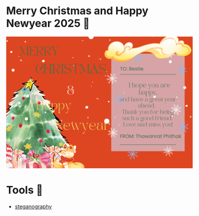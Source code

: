 # Merry Christmas and Happy Newyear 2025 🤶
![Tong-card](./image/6530200657.png) 

# Tools 🎁
- [steganography](https://stylesuxx.github.io/steganography/)
